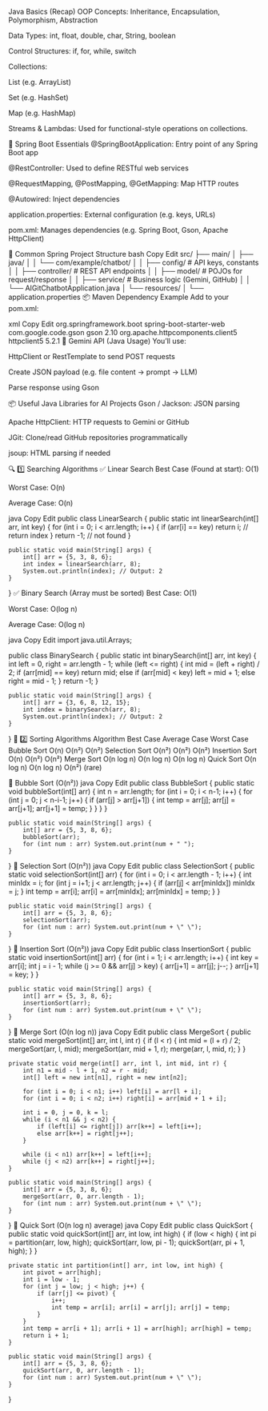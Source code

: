 Java Basics (Recap)
OOP Concepts: Inheritance, Encapsulation, Polymorphism, Abstraction

Data Types: int, float, double, char, String, boolean

Control Structures: if, for, while, switch

Collections:

List (e.g. ArrayList)

Set (e.g. HashSet)

Map (e.g. HashMap)

Streams & Lambdas: Used for functional-style operations on collections.

🧩 Spring Boot Essentials
@SpringBootApplication: Entry point of any Spring Boot app

@RestController: Used to define RESTful web services

@RequestMapping, @PostMapping, @GetMapping: Map HTTP routes

@Autowired: Inject dependencies

application.properties: External configuration (e.g. keys, URLs)

pom.xml: Manages dependencies (e.g. Spring Boot, Gson, Apache HttpClient)

📁 Common Spring Project Structure
bash
Copy
Edit
src/
├── main/
│   ├── java/
│   │   └── com/example/chatbot/
│   │       ├── config/         # API keys, constants
│   │       ├── controller/     # REST API endpoints
│   │       ├── model/          # POJOs for request/response
│   │       ├── service/        # Business logic (Gemini, GitHub)
│   │       └── AIGitChatbotApplication.java
│   └── resources/
│       └── application.properties
📦 Maven Dependency Example
Add to your pom.xml:

xml
Copy
Edit
<dependency>
  <groupId>org.springframework.boot</groupId>
  <artifactId>spring-boot-starter-web</artifactId>
</dependency>
<dependency>
  <groupId>com.google.code.gson</groupId>
  <artifactId>gson</artifactId>
  <version>2.10</version>
</dependency>
<dependency>
  <groupId>org.apache.httpcomponents.client5</groupId>
  <artifactId>httpclient5</artifactId>
  <version>5.2.1</version>
</dependency>
🤖 Gemini API (Java Usage)
You’ll use:

HttpClient or RestTemplate to send POST requests

Create JSON payload (e.g. file content → prompt → LLM)

Parse response using Gson

📦 Useful Java Libraries for AI Projects
Gson / Jackson: JSON parsing

Apache HttpClient: HTTP requests to Gemini or GitHub

JGit: Clone/read GitHub repositories programmatically

jsoup: HTML parsing if needed

🔍 1️⃣ Searching Algorithms
✅ Linear Search
Best Case (Found at start): O(1)

Worst Case: O(n)

Average Case: O(n)

java
Copy
Edit
public class LinearSearch {
    public static int linearSearch(int[] arr, int key) {
        for (int i = 0; i < arr.length; i++) {
            if (arr[i] == key) return i; // return index
        }
        return -1; // not found
    }

    public static void main(String[] args) {
        int[] arr = {5, 3, 8, 6};
        int index = linearSearch(arr, 8);
        System.out.println(index); // Output: 2
    }
}
✅ Binary Search (Array must be sorted)
Best Case: O(1)

Worst Case: O(log n)

Average Case: O(log n)

java
Copy
Edit
import java.util.Arrays;

public class BinarySearch {
    public static int binarySearch(int[] arr, int key) {
        int left = 0, right = arr.length - 1;
        while (left <= right) {
            int mid = (left + right) / 2;
            if (arr[mid] == key) return mid;
            else if (arr[mid] < key) left = mid + 1;
            else right = mid - 1;
        }
        return -1;
    }

    public static void main(String[] args) {
        int[] arr = {3, 6, 8, 12, 15};
        int index = binarySearch(arr, 8);
        System.out.println(index); // Output: 2
    }
}
🔢 2️⃣ Sorting Algorithms
Algorithm	Best Case	Average Case	Worst Case
Bubble Sort	O(n)	O(n²)	O(n²)
Selection Sort	O(n²)	O(n²)	O(n²)
Insertion Sort	O(n)	O(n²)	O(n²)
Merge Sort	O(n log n)	O(n log n)	O(n log n)
Quick Sort	O(n log n)	O(n log n)	O(n²) (rare)

🔹 Bubble Sort (O(n²))
java
Copy
Edit
public class BubbleSort {
    public static void bubbleSort(int[] arr) {
        int n = arr.length;
        for (int i = 0; i < n-1; i++) {
            for (int j = 0; j < n-i-1; j++) {
                if (arr[j] > arr[j+1]) {
                    int temp = arr[j];
                    arr[j] = arr[j+1];
                    arr[j+1] = temp;
                }
            }
        }
    }

    public static void main(String[] args) {
        int[] arr = {5, 3, 8, 6};
        bubbleSort(arr);
        for (int num : arr) System.out.print(num + " ");
    }
}
🔹 Selection Sort (O(n²))
java
Copy
Edit
public class SelectionSort {
    public static void selectionSort(int[] arr) {
        for (int i = 0; i < arr.length - 1; i++) {
            int minIdx = i;
            for (int j = i+1; j < arr.length; j++) {
                if (arr[j] < arr[minIdx]) minIdx = j;
            }
            int temp = arr[i];
            arr[i] = arr[minIdx];
            arr[minIdx] = temp;
        }
    }

    public static void main(String[] args) {
        int[] arr = {5, 3, 8, 6};
        selectionSort(arr);
        for (int num : arr) System.out.print(num + \" \");
    }
}
🔹 Insertion Sort (O(n²))
java
Copy
Edit
public class InsertionSort {
    public static void insertionSort(int[] arr) {
        for (int i = 1; i < arr.length; i++) {
            int key = arr[i];
            int j = i - 1;
            while (j >= 0 && arr[j] > key) {
                arr[j+1] = arr[j];
                j--;
            }
            arr[j+1] = key;
        }
    }

    public static void main(String[] args) {
        int[] arr = {5, 3, 8, 6};
        insertionSort(arr);
        for (int num : arr) System.out.print(num + \" \");
    }
}
🔹 Merge Sort (O(n log n))
java
Copy
Edit
public class MergeSort {
    public static void mergeSort(int[] arr, int l, int r) {
        if (l < r) {
            int mid = (l + r) / 2;
            mergeSort(arr, l, mid);
            mergeSort(arr, mid + 1, r);
            merge(arr, l, mid, r);
        }
    }

    private static void merge(int[] arr, int l, int mid, int r) {
        int n1 = mid - l + 1, n2 = r - mid;
        int[] left = new int[n1], right = new int[n2];

        for (int i = 0; i < n1; i++) left[i] = arr[l + i];
        for (int i = 0; i < n2; i++) right[i] = arr[mid + 1 + i];

        int i = 0, j = 0, k = l;
        while (i < n1 && j < n2) {
            if (left[i] <= right[j]) arr[k++] = left[i++];
            else arr[k++] = right[j++];
        }

        while (i < n1) arr[k++] = left[i++];
        while (j < n2) arr[k++] = right[j++];
    }

    public static void main(String[] args) {
        int[] arr = {5, 3, 8, 6};
        mergeSort(arr, 0, arr.length - 1);
        for (int num : arr) System.out.print(num + \" \");
    }
}
🔹 Quick Sort (O(n log n) average)
java
Copy
Edit
public class QuickSort {
    public static void quickSort(int[] arr, int low, int high) {
        if (low < high) {
            int pi = partition(arr, low, high);
            quickSort(arr, low, pi - 1);
            quickSort(arr, pi + 1, high);
        }
    }

    private static int partition(int[] arr, int low, int high) {
        int pivot = arr[high];
        int i = low - 1;
        for (int j = low; j < high; j++) {
            if (arr[j] <= pivot) {
                i++;
                int temp = arr[i]; arr[i] = arr[j]; arr[j] = temp;
            }
        }
        int temp = arr[i + 1]; arr[i + 1] = arr[high]; arr[high] = temp;
        return i + 1;
    }

    public static void main(String[] args) {
        int[] arr = {5, 3, 8, 6};
        quickSort(arr, 0, arr.length - 1);
        for (int num : arr) System.out.print(num + \" \");
    }
}

